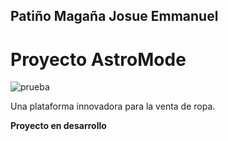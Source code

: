 ## Patiño Magaña Josue Emmanuel
# Proyecto AstroMode

![prueba](https://github.com/user-attachments/assets/f480165f-1081-484d-848b-d38006ff044e)


Una plataforma innovadora para la venta de ropa.

**Proyecto en desarrollo**

